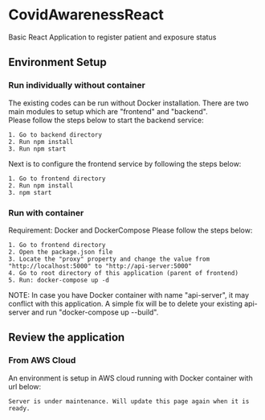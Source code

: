 # CovidAwarenessReact
Basic React Application to register patient and exposure status

## Environment Setup
### Run individually without container
The existing codes can be run without Docker installation. There are two main modules to setup which are "frontend" and "backend".\
Please follow the steps below to start the backend service:
```
1. Go to backend directory
2. Run npm install
3. Run npm start
```

Next is to configure the frontend service by following the steps below:
```
1. Go to frontend directory
2. Run npm install
3. npm start
```

### Run with container
Requirement: Docker and DockerCompose
Please follow the steps below:
```
1. Go to frontend directory
2. Open the package.json file
3. Locate the "proxy" property and change the value from "http://localhost:5000" to "http://api-server:5000"
4. Go to root directory of this application (parent of frontend)
5. Run: docker-compose up -d
```
NOTE: In case you have Docker container with name "api-server", it may conflict with this application. A simple fix will be to delete your existing api-server and run "docker-compose up --build". 

## Review the application
### From AWS Cloud
An environment is setup in AWS cloud running with Docker container with url below:
```
Server is under maintenance. Will update this page again when it is ready.
```

